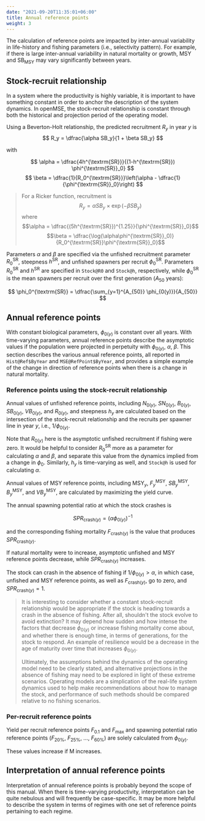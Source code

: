 ```yaml
---
date: "2021-09-20T11:35:01+06:00"
title: Annual reference points
weight: 3
---
```


The calculation of reference points are impacted by inter-annual variability in life-history and fishing parameters (i.e., selectivity pattern). For example, if there is large inter-annual variability in natural mortality or growth, MSY and $\text{SB}_{\text{MSY}}$ may vary significantly between years. 

## Stock-recruit relationship

In a system where the productivity is highly variable, it is important to have something constant in order to anchor the description of the system dynamics. In openMSE, the stock-recruit relationship is constant through both the historical and projection period of the operating model. 

Using a Beverton-Holt relationship, the predicted recruitment $R_y$ in year $y$ is
$$
R_y = \dfrac{\alpha SB_y}{1 + \beta SB_y}
$$

with 

$$
\alpha = \dfrac{4h^{\textrm{SR}}}{(1-h^{\textrm{SR}}) \phi^{\textrm{SR}}_0}
$$
$$
\beta = \dfrac{1}{R_0^{\textrm{SR}}}\left(\alpha - \dfrac{1}{\phi^{\textrm{SR}}_0}\right)
$$ 

> For a Ricker function, recruitment is
> $$R_y = \alpha SB_y \times \exp(-\beta SB_y)$$
> where
> $$\alpha = \dfrac{(5h^{\textrm{SR}})^{1.25}}{\phi^{\textrm{SR}}_0}$$
> $$\beta = \dfrac{\log(\alpha\phi^{\textrm{SR}}_0)}{R_0^{\textrm{SR}}\phi^{\textrm{SR}}_0}$$ 

Parameters $\alpha$ and $\beta$ are specified via the unfished recruitment parameter $R_0^{\textrm{SR}}$, steepness $h^{\textrm{SR}}$, and unfished spawners per recruit $\phi_0^{\textrm{SR}}$. Parameters $R_0^{\textrm{SR}}$ and $h^{\textrm{SR}}$ are specified in `Stock@R0` and `Stock@h`, respectively, while $\phi_0^{\textrm{SR}}$ is the mean spawners per recruit over the first generation ($A_{50}$ years):

$$
\phi_0^{\textrm{SR}} = \dfrac{\sum_{y=1}^{A_{50}} \phi_{0(y)}}{A_{50}}
$$

## Annual reference points

With constant biological parameters, $\phi_{0(y)}$ is constant over all years. With time-varying parameters, annual reference points describe the asymptotic values if the population were projected in perpetuity with $\phi_{0(y)}$, $\alpha$, $\beta$. This section describes the various annual reference points, all reported in `Hist@Ref$ByYear` and `MSE@RefPoint$ByYear`, and provides a simple example of the change in direction of reference points when there is a change in natural mortality.

### Reference points using the stock-recruit relationship

Annual values of unfished reference points, including $N_{0(y)}$, $SN_{0(y)}$, $B_{0(y)}$, $SB_{0(y)}$, $VB_{0(y)}$, and $R_{0(y)}$, and steepness $h_y$ are calculated based on the intersection of the stock-recruit relationship and the recruits per spawner line in year $y$, i.e., $1/\phi_{0(y)}$.

Note that $R_{0(y)}$ here is the asymptotic unfished recruitment if fishing were zero. It would be helpful to consider $R_0^{\textrm{SR}}$ more as a parameter for calculating $\alpha$ and $\beta$, and separate this value from the dynamics implied from a change in $\phi_0$. Similarly, $h_y$ is time-varying as well, and `Stock@h` is used for calculating $\alpha$.

Annual values of MSY reference points, including $\textrm{MSY}_y$, $F_y^{\text{MSY}}$, $SB_y^{\text{MSY}}$, $B_y^{\text{MSY}}$, and $VB_y^{\text{MSY}}$, are calculated by maximizing the yield curve.

The annual spawning potential ratio at which the stock crashes is 

$$
SPR_{\textrm{crash}(y)} = (\alpha\phi_{0(y)})^{-1}
$$

and the corresponding fishing mortality $F_{\textrm{crash}(y)}$ is the value that produces $SPR_{\textrm{crash}(y)}$.

If natural mortality were to increase, asymptotic unfished and MSY reference points decrease, while $SPR_{\textrm{crash}(y)}$ increases. 

The stock can crash in the absence of fishing if $1/\phi_{0(y)} > \alpha$, in which case, unfished and MSY reference points, as well as $F_{\textrm{crash}(y)}$, go to zero, and $SPR_{\textrm{crash}(y)} = 1$.

> It is interesting to consider whether a constant stock-recruit relationship would be appropriate if the stock is heading towards a crash in the absence of fishing. After all, shouldn't the stock evolve to avoid extinction? It may depend how sudden and how intense the factors that decrease $\phi_{0(y)}$ or increase fishing mortality come about, and whether there is enough time, in terms of generations, for the stock to respond. An example of resilience would be a decrease in the age of maturity over time that increases $\phi_{0(y)}$. 
>
>Ultimately, the assumptions behind the dynamics of the operating model need to be clearly stated, and alternative projections in the absence of fishing may need to be explored in light of these extreme scenarios. Operating models are a simplication of the real-life system dynamics used to help make recommendations about how to manage the stock, and performance of such methods should be compared relative to no fishing scenarios.

### Per-recruit reference points

Yield per recruit reference points $F_{\textrm{0.1}}$ and $F_{\textrm{max}}$ and spawning potential ratio reference points ($F_{\textrm{20%}}$, $F_{\textrm{25%}}$, ..., $F_{\textrm{60%}}$) are solely calculated from $\phi_{0(y)}$.

These values increase if M increases.

## Interpretation of annual reference points

Interpretation of annual reference points is probably beyond the scope of this manual. When there is time-varying productivity, interpretation can be quite nebulous and will frequently be case-specific. It may be more helpful to describe the system in terms of regimes with one set of reference points pertaining to each regime.


